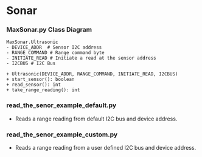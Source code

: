 # Sonar

### MaxSonar.py Class Diagram
```
MaxSonar.Ultrasonic
- DEVICE_ADDR  # Sensor I2C address
- RANGE_COMMAND # Range command byte
- INITIATE_READ # Initiate a read at the sensor address
- I2CBUS # I2C Bus 

+ Ultrasonic(DEVICE_ADDR, RANGE_COMMAND, INITIATE_READ, I2CBUS)
+ start_sensor(): boolean
+ read_sensor(): int
+ take_range_reading(): int
```

### read_the_senor_example_default.py
* Reads a range reading from default I2C bus and device address.

### read_the_senor_example_custom.py
* Reads a range reading from a user defined I2C bus and device address.
